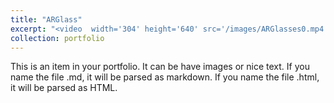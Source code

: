 ```yaml
---
title: "ARGlass"
excerpt: "<video  width='304' height='640' src='/images/ARGlasses0.mp4' controls='controls'>"
collection: portfolio
---
```


This is an item in your portfolio. It can be have images or nice text. If you name the file .md, it will be parsed as markdown. If you name the file .html, it will be parsed as HTML. 
